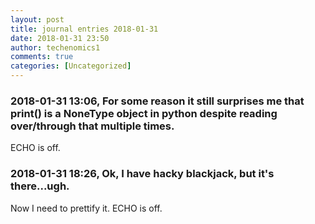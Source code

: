 ```yaml
---
layout: post
title: journal entries 2018-01-31
date: 2018-01-31 23:50
author: techenomics1
comments: true
categories: [Uncategorized]
---
```

### 2018-01-31 13:06, For some reason it still surprises me that print() is a NoneType object in python despite reading over/through that multiple times.  
ECHO is off.
### 2018-01-31 18:26, Ok, I have hacky blackjack, but it's there...ugh.  
Now I need to prettify it. 
ECHO is off.
